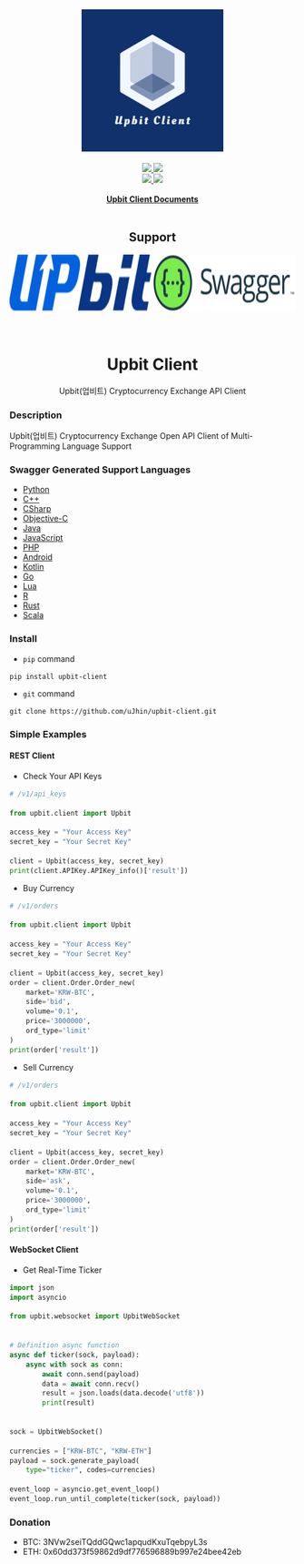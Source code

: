 <div align='center'>
  <img src="logo/logo.png" width="250" height="250">
  <br/><br/>
  <div>
    <a href="https://github.com/uJhin/upbit-client/releases">
      <img src="https://img.shields.io/github/v/release/uJhin/upbit-client"/>
    </a>
    <a href="https://pypi.org/project/upbit-client/">
      <img src="https://img.shields.io/pypi/v/upbit-client"/>
    </a>
  </div>
  <div>
    <a href="https://github.com/uJhin/upbit-client/issues">
      <img src="https://img.shields.io/github/issues/uJhin/upbit-client"/>
    </a>
    <a href="https://github.com/uJhin/upbit-client/blob/main/LICENSE">
      <img src="https://img.shields.io/github/license/uJhin/upbit-client"/>
    </a>
  </div>
  <br/>
  <a href="https://ujhin.github.io/upbit-client-docs/">
    <b>Upbit Client Documents</b>
  </a>
  <br/><br/>
  <div align="center">
    <h2>Support</h2>
    <img src="logo/upbit_logo.png" width="250" height="100"/>
    <img src="logo/swagger_logo.png" width="250" height="100">
    <br/><br/>
    <div>
      <!-- <img src="https://img.shields.io/github/stars/uJhin/upbit-client?style=social"/> -->
    </div>
    <br/>
  </div>  
</div>

<div align="center">
  <h1>Upbit Client</h1>
  <p>Upbit(업비트) Cryptocurrency Exchange API Client</p>
</div>

### Description
Upbit(업비트) Cryptocurrency Exchange Open API Client of Multi-Programming Language Support


### Swagger Generated Support Languages
- [Python](https://github.com/uJhin/upbit-client/tree/main/swg_generated/python/)
- [C++](https://github.com/uJhin/upbit-client/tree/main/swg_generated/cpp)
- [CSharp](https://github.com/uJhin/upbit-client/tree/main/swg_generated/csharp/)
- [Objective-C](https://github.com/uJhin/upbit-client/tree/main/swg_generated/objective-c)
- [Java](https://github.com/uJhin/upbit-client/tree/main/swg_generated/java/)
- [JavaScript](https://github.com/uJhin/upbit-client/tree/main/swg_generated/)
- [PHP](https://github.com/uJhin/upbit-client/tree/main/swg_generated/php/SwaggerClient-php/)
- [Android](https://github.com/uJhin/upbit-client/tree/main/swg_generated/android)
- [Kotlin](https://github.com/uJhin/upbit-client/tree/main/swg_generated/)
- [Go](https://github.com/uJhin/upbit-client/tree/main/swg_generated/go/)
- [Lua](https://github.com/uJhin/upbit-client/tree/main/swg_generated/lua)
- [R](https://github.com/uJhin/upbit-client/tree/main/swg_generated/r)
- [Rust](https://github.com/uJhin/upbit-client/tree/main/swg_generated/rust)
- [Scala](https://github.com/uJhin/upbit-client/tree/main/swg_generated/scala)

### Install
- `pip` command
```console
pip install upbit-client
```
- `git` command
```console
git clone https://github.com/uJhin/upbit-client.git
```


### Simple Examples
#### REST Client
- Check Your API Keys
```python
# /v1/api_keys

from upbit.client import Upbit

access_key = "Your Access Key"
secret_key = "Your Secret Key"

client = Upbit(access_key, secret_key)
print(client.APIKey.APIKey_info()['result'])
```

- Buy Currency
```python
# /v1/orders

from upbit.client import Upbit

access_key = "Your Access Key"
secret_key = "Your Secret Key"

client = Upbit(access_key, secret_key)
order = client.Order.Order_new(
    market='KRW-BTC',
    side='bid',
    volume='0.1',
    price='3000000',
    ord_type='limit'
)
print(order['result'])
```

- Sell Currency

```python
# /v1/orders

from upbit.client import Upbit

access_key = "Your Access Key"
secret_key = "Your Secret Key"

client = Upbit(access_key, secret_key)
order = client.Order.Order_new(
    market='KRW-BTC',
    side='ask',
    volume='0.1',
    price='3000000',
    ord_type='limit'
)
print(order['result'])
```

#### WebSocket Client
- Get Real-Time Ticker
```python
import json
import asyncio

from upbit.websocket import UpbitWebSocket


# Definition async function
async def ticker(sock, payload):
    async with sock as conn:
        await conn.send(payload)
        data = await conn.recv()
        result = json.loads(data.decode('utf8'))
        print(result)


sock = UpbitWebSocket()

currencies = ["KRW-BTC", "KRW-ETH"]
payload = sock.generate_payload(
    type="ticker", codes=currencies)

event_loop = asyncio.get_event_loop()
event_loop.run_until_complete(ticker(sock, payload))
```

### Donation
- BTC: 3NVw2seiTQddGQwc1apqudKxuTqebpyL3s
- ETH: 0x60dd373f59862d9df776596889b997e24bee42eb
